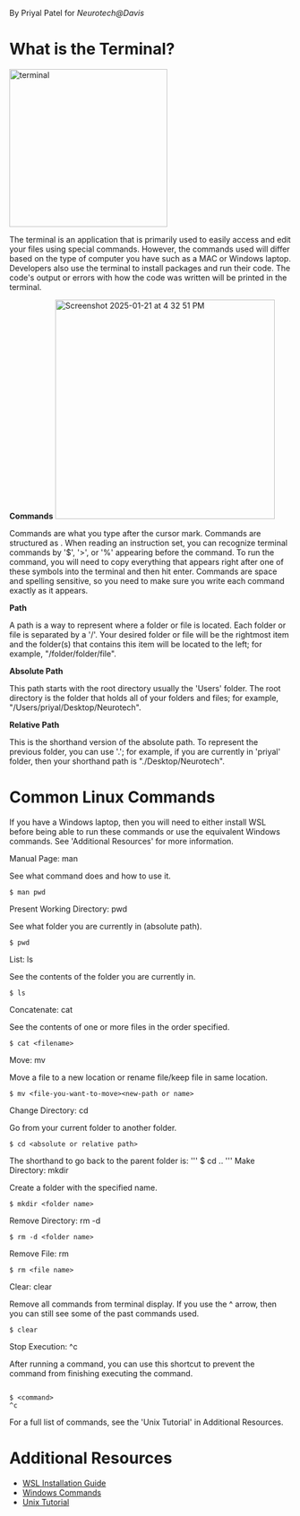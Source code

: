 By Priyal Patel for _Neurotech@Davis_

# What is the Terminal?
<img width="282" alt="terminal" src="https://github.com/user-attachments/assets/c6b8b932-01b7-4194-ae33-b34f29b7bb38" />

The terminal is an application that is primarily used to easily access and edit your files using special commands. However, the commands used will differ based on the type of computer you have such as a MAC or Windows laptop. Developers also use the terminal to install packages and run their code. The code's output or errors with how the code was written will be printed in the terminal.

**Commands**
<img width="392" alt="Screenshot 2025-01-21 at 4 32 51 PM" src="https://github.com/user-attachments/assets/2b99c410-9ef5-4ba5-832a-b912065dce8a" />

Commands are what you type after the cursor mark. Commands are structured as <abbreviated action> <inputs>. When reading an instruction set, you can recognize terminal commands by '$', '>', or '%' appearing before the command. To run the command, you will need to copy everything that appears right after one of these symbols into the terminal and then hit enter. Commands are space and spelling sensitive, so you need to make sure you write each command exactly as it appears.

**Path**

A path is a way to represent where a folder or file is located. Each folder or file is separated by a '/'. Your desired folder or file will be the rightmost item and the folder(s) that contains this item will be located to the left; for example, "/folder/folder/file".

**Absolute Path**

This path starts with the root directory usually the 'Users' folder. The root directory is the folder that holds all of your folders and files; for example, "/Users/priyal/Desktop/Neurotech".

**Relative Path**

This is the shorthand version of the absolute path. To represent the previous folder, you can use '.'; for example, if you are currently in 'priyal' folder, then your shorthand path is "./Desktop/Neurotech".

# Common Linux Commands

If you have a Windows laptop, then you will need to either install WSL before being able to run these commands or use the equivalent Windows commands. See 'Additional Resources' for more information.

Manual Page: man

See what command does and how to use it.

```
$ man pwd
```

Present Working Directory: pwd

See what folder you are currently in (absolute path).

```
$ pwd
```

List: ls

See the contents of the folder you are currently in.

```
$ ls
```

Concatenate: cat

See the contents of one or more files in the order specified.

```
$ cat <filename>
```

Move: mv

Move a file to a new location or rename file/keep file in same location.

```
$ mv <file-you-want-to-move><new-path or name>
```

Change Directory: cd

Go from your current folder to another folder.

```
$ cd <absolute or relative path>
```

The shorthand to go back to the parent folder is:
'''
$ cd ..
'''
Make Directory: mkdir

Create a folder with the specified name.

```
$ mkdir <folder name>
```

Remove Directory: rm -d

```
$ rm -d <folder name>
```

Remove File: rm

```
$ rm <file name>

```

Clear: clear

Remove all commands from terminal display. If you use the ^ arrow, then you can still see some of the past commands used.

```
$ clear
```

Stop Execution: ^c

After running a command, you can use this shortcut to prevent the command from finishing executing the command.

```

$ <command>
^c

```

For a full list of commands, see the 'Unix Tutorial' in Additional Resources.

# Additional Resources

- [WSL Installation Guide](https://learn.microsoft.com/en-us/windows/wsl/install)
- [Windows Commands](https://learn.microsoft.com/en-us/windows-server/administration/windows-commands/windows-commands)
- [Unix Tutorial](https://info-ee.surrey.ac.uk/Teaching/Unix/index.html)
